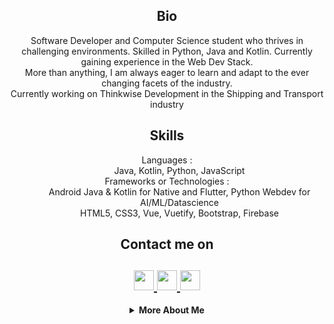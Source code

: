 

<!--
**ultimaterex/ultimaterex** is a ✨ _special_ ✨ repository because its `README.md` (this file) appears on your GitHub profile.

Here are some ideas to get you started:

- 🔭 I’m currently working on ...
- 🌱 I’m currently learning ...
- 👯 I’m looking to collaborate on ...
- 🤔 I’m looking for help with ...
- 💬 Ask me about ...
- 📫 How to reach me: ...
- 😄 Pronouns: ...
- ⚡ Fun fact: ...
-->


<html>
   <body>
      <h2 align="center">Bio</h2>
      <p align="center">
        Software Developer and Computer Science student who thrives in challenging environments. Skilled in Python, Java and Kotlin. Currently gaining experience in the Web Dev Stack.
        <br>
        More than anything, I am always eager to learn and adapt to the ever changing facets of the industry.
         <br>Currently working on Thinkwise Development in the Shipping and Transport industry
        <br>
      </p>
      <h2 align="center">Skills</h2>
      <dl align="center">
         <dt>Languages :</dt>
         <dd>Java, Kotlin, Python, JavaScript</dd>
         <dt>Frameworks or Technologies :</dt>
         <dd>Android Java & Kotlin for Native and Flutter, Python Webdev for AI/ML/Datascience
           <br>
            HTML5, CSS3, Vue, Vuetify, Bootstrap, Firebase
         </dd>
      </dl>
      <h2 align="center">Contact me on</h2>
      <h2 align="center">
         <a href="https://www.linkedin.com/in/selbybaidjnath/">
         <img src="https://github.com/gauravghongde/social-icons/blob/master/PNG/Black/LinkedIN_black.png" width="32" height="32"/>
         </a>
         <a href="mailto:contact@serubii.com">
         <img src="https://github.com/gauravghongde/social-icons/blob/master/PNG/Black/Gmail_black.png" width="32" height="32"/>
         </a>
         <a href="https://network.serubii.com">
         <img src="https://github.com/gauravghongde/social-icons/blob/master/PNG/Black/Discord_black.png" width="32" height="32"/>
         </a>
      </h2>
      <details align="center">
         <summary><b>More About Me</b><br></summary>
            <div>
               <b>
                  <h3>My Stats</h3>
                  <a href="https://github.com/gauravghongde/github-readme-stats/actions">
                  <img alt="My github stats" src="https://github-readme-stats.vercel.app/api?username=ultimaterex&theme=radical&count_private=true&hide=stars"/>
                  </a>
               </b>
            </div>
      </details>
   </body>
</html>
